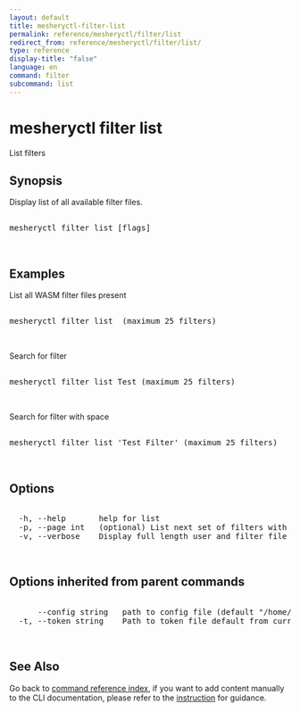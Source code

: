 ```yaml
---
layout: default
title: mesheryctl-filter-list
permalink: reference/mesheryctl/filter/list
redirect_from: reference/mesheryctl/filter/list/
type: reference
display-title: "false"
language: en
command: filter
subcommand: list
---
```


# mesheryctl filter list

List filters

## Synopsis

Display list of all available filter files.
<pre class='codeblock-pre'>
<div class='codeblock'>
mesheryctl filter list [flags]

</div>
</pre> 

## Examples

List all WASM filter files present
<pre class='codeblock-pre'>
<div class='codeblock'>
mesheryctl filter list	(maximum 25 filters)

</div>
</pre> 

Search for filter
<pre class='codeblock-pre'>
<div class='codeblock'>
mesheryctl filter list Test (maximum 25 filters)

</div>
</pre> 

Search for filter with space
<pre class='codeblock-pre'>
<div class='codeblock'>
mesheryctl filter list 'Test Filter' (maximum 25 filters)

</div>
</pre> 

## Options

<pre class='codeblock-pre'>
<div class='codeblock'>
  -h, --help       help for list
  -p, --page int   (optional) List next set of filters with --page (default = 1) (default 1)
  -v, --verbose    Display full length user and filter file identifiers

</div>
</pre>

## Options inherited from parent commands

<pre class='codeblock-pre'>
<div class='codeblock'>
      --config string   path to config file (default "/home/n2/.meshery/config.yaml")
  -t, --token string    Path to token file default from current context

</div>
</pre>

## See Also

Go back to [command reference index](/reference/mesheryctl/), if you want to add content manually to the CLI documentation, please refer to the [instruction](/project/contributing/contributing-cli#preserving-manually-added-documentation) for guidance.
